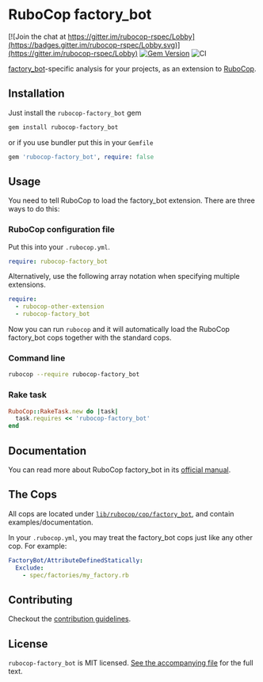 # RuboCop factory_bot

[![Join the chat at https://gitter.im/rubocop-rspec/Lobby](https://badges.gitter.im/rubocop-rspec/Lobby.svg)](https://gitter.im/rubocop-rspec/Lobby)
[![Gem Version](https://badge.fury.io/rb/rubocop-factory_bot.svg)](https://rubygems.org/gems/rubocop-factory_bot)
![CI](https://github.com/rubocop/rubocop-factory_bot/workflows/CI/badge.svg)

[factory_bot](https://github.com/thoughtbot/factory_bot/blob/main/GETTING_STARTED.md)-specific analysis for your projects, as an extension to
[RuboCop](https://github.com/rubocop/rubocop).

## Installation

Just install the `rubocop-factory_bot` gem

```bash
gem install rubocop-factory_bot
```

or if you use bundler put this in your `Gemfile`

```ruby
gem 'rubocop-factory_bot', require: false
```

## Usage

You need to tell RuboCop to load the factory_bot extension. There are three
ways to do this:

### RuboCop configuration file

Put this into your `.rubocop.yml`.

```yaml
require: rubocop-factory_bot
```

Alternatively, use the following array notation when specifying multiple extensions.

```yaml
require:
  - rubocop-other-extension
  - rubocop-factory_bot
```

Now you can run `rubocop` and it will automatically load the RuboCop factory_bot
cops together with the standard cops.

### Command line

```bash
rubocop --require rubocop-factory_bot
```

### Rake task

```ruby
RuboCop::RakeTask.new do |task|
  task.requires << 'rubocop-factory_bot'
end
```

## Documentation

You can read more about RuboCop factory_bot in its [official manual](https://docs.rubocop.org/rubocop-factory_bot).

## The Cops

All cops are located under
[`lib/rubocop/cop/factory_bot`](lib/rubocop/cop/factory_bot), and contain
examples/documentation.

In your `.rubocop.yml`, you may treat the factory_bot cops just like any other
cop. For example:

```yaml
FactoryBot/AttributeDefinedStatically:
  Exclude:
    - spec/factories/my_factory.rb
```

## Contributing

Checkout the [contribution guidelines](.github/CONTRIBUTING.md).

## License

`rubocop-factory_bot` is MIT licensed. [See the accompanying file](MIT-LICENSE.md) for
the full text.
